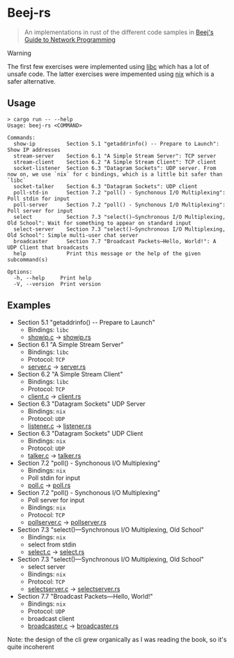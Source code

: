 # Beej-rs

> An implementations in rust of the different code samples in [Beej's Guide to Network Programming](https://beej.us/guide/bgnet/)

> [!WARNING]
> The first few exercises were implemented using [libc](https://docs.rs/libc/latest/libc/index.html) which has a lot of unsafe code.
> The latter exercises were impemented using [nix](https://docs.rs/nix/0.28.0/nix/index.html) which is a safer alternative.

## Usage

```console
> cargo run -- --help
Usage: beej-rs <COMMAND>

Commands:
  show-ip          Section 5.1 "getaddrinfo() -- Prepare to Launch": Show IP addresses
  stream-server    Section 6.1 "A Simple Stream Server": TCP server
  stream-client    Section 6.2 "A Simple Stream Client": TCP client
  socket-listener  Section 6.3 "Datagram Sockets": UDP server. From now on, we use `nix` for c bindings, which is a little bit safer than `libc`
  socket-talker    Section 6.3 "Datagram Sockets": UDP client
  poll-std-in      Section 7.2 "poll() - Synchonous I/O Multiplexing": Poll stdin for input
  poll-server      Section 7.2 "poll() - Synchonous I/O Multiplexing": Poll server for input
  select           Section 7.3 "select()—Synchronous I/O Multiplexing, Old School": Wait for something to appear on standard input
  select-server    Section 7.3 "select()—Synchronous I/O Multiplexing, Old School": Simple multi-user chat server
  broadcaster      Section 7.7 "Broadcast Packets—Hello, World!": A UDP Client that broadcasts
  help             Print this message or the help of the given subcommand(s)

Options:
  -h, --help     Print help
  -V, --version  Print version
```

## Examples

- Section 5.1 "getaddrinfo() -- Prepare to Launch"
  - Bindings: `libc`
  - [showip.c](https://beej.us/guide/bgnet/examples/showip.c) -> [showip.rs](./src/examples/showip.rs)
- Section 6.1 "A Simple Stream Server"
  - Bindings: `libc`
  - Protocol: `TCP`
  - [server.c](https://beej.us/guide/bgnet/examples/server.c) -> [server.rs](./src/examples/server.rs)
- Section 6.2 "A Simple Stream Client"
  - Bindings: `libc`
  - Protocol: `TCP`
  - [client.c](https://beej.us/guide/bgnet/examples/client.c) -> [client.rs](./src/examples/client.rs)
- Section 6.3 "Datagram Sockets" UDP Server
  - Bindings: `nix`
  - Protocol: `UDP`
  - [listener.c](https://beej.us/guide/bgnet/examples/listener.c) -> [listener.rs](./src/examples/listener.rs)
- Section 6.3 "Datagram Sockets" UDP Client
  - Bindings: `nix`
  - Protocol: `UDP`
  - [talker.c](https://beej.us/guide/bgnet/examples/talker.c) -> [talker.rs](./src/examples/talker.rs)
- Section 7.2 "poll() - Synchonous I/O Multiplexing"
  - Bindings: `nix`
  - Poll stdin for input
  - [poll.c](https://beej.us/guide/bgnet/examples/poll.c) -> [poll.rs](./src/examples/poll.rs)
- Section 7.2 "poll() - Synchonous I/O Multiplexing"
  - Poll server for input
  - Bindings: `nix`
  - Protocol: `TCP`
  - [pollserver.c](https://beej.us/guide/bgnet/examples/pollserver.c) -> [pollserver.rs](./src/examples/pollserver.rs)
- Section 7.3 "select()—Synchronous I/O Multiplexing, Old School"
  - Bindings: `nix`
  - select from stdin
  - [select.c](<(https://beej.us/guide/bgnet/examples/select.c)>) -> [select.rs](./src/examples/select.rs)
- Section 7.3 "select()—Synchronous I/O Multiplexing, Old School"
  - select server
  - Bindings: `nix`
  - Protocol: `TCP`
  - [selectserver.c](https://beej.us/guide/bgnet/examples/select.c) -> [selectserver.rs](./src/examples/selectserver.rs)
- Section 7.7 "Broadcast Packets—Hello, World!"
  - Bindings: `nix`
  - Protocol: `UDP`
  - broadcast client
  - [broadcaster.c](https://beej.us/guide/bgnet/examples/broadcaster.c) -> [broadcaster.rs](./src/examples/broadcaster.rs)

Note: the design of the cli grew organically as I was reading the book, so it's quite incoherent
